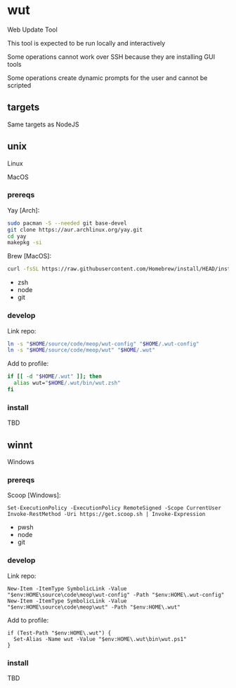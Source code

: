 # wut

Web Update Tool

This tool is expected to be run locally and interactively

Some operations cannot work over SSH because they are installing GUI tools

Some operations create dynamic prompts for the user and cannot be scripted

## targets

Same targets as NodeJS

## unix

Linux

MacOS

### prereqs

Yay [Arch]:

```zsh
sudo pacman -S --needed git base-devel
git clone https://aur.archlinux.org/yay.git
cd yay
makepkg -si
```

Brew [MacOS]:

```zsh
curl -fsSL https://raw.githubusercontent.com/Homebrew/install/HEAD/install.sh
```

- zsh
- node
- git

### develop

Link repo:

```zsh
ln -s "$HOME/source/code/meop/wut-config" "$HOME/.wut-config"
ln -s "$HOME/source/code/meop/wut" "$HOME/.wut"
```

Add to profile:

```zsh
if [[ -d "$HOME/.wut" ]]; then
  alias wut="$HOME/.wut/bin/wut.zsh"
fi
```

### install

TBD

## winnt

Windows

### prereqs

Scoop [Windows]:

```pwsh
Set-ExecutionPolicy -ExecutionPolicy RemoteSigned -Scope CurrentUser
Invoke-RestMethod -Uri https://get.scoop.sh | Invoke-Expression
```

- pwsh
- node
- git

### develop

Link repo:

```pwsh
New-Item -ItemType SymbolicLink -Value "$env:HOME\source\code\meop\wut-config" -Path "$env:HOME\.wut-config"
New-Item -ItemType SymbolicLink -Value "$env:HOME\source\code\meop\wut" -Path "$env:HOME\.wut"
```

Add to profile:

```pwsh
if (Test-Path "$env:HOME\.wut") {
  Set-Alias -Name wut -Value "$env:HOME\.wut\bin\wut.ps1"
}
```

### install

TBD
